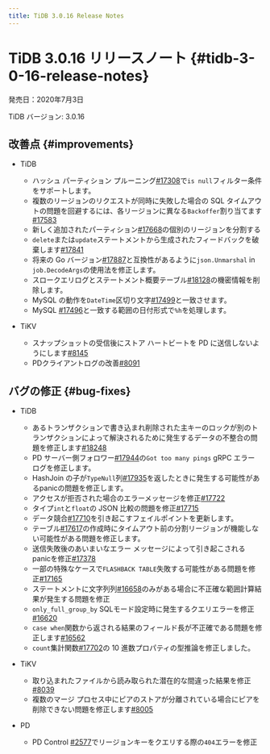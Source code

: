 ```yaml
---
title: TiDB 3.0.16 Release Notes
---
```


# TiDB 3.0.16 リリースノート {#tidb-3-0-16-release-notes}

発売日：2020年7月3日

TiDB バージョン: 3.0.16

## 改善点 {#improvements}

-   TiDB

    -   ハッシュ パーティション プルーニング[#17308](https://github.com/pingcap/tidb/pull/17308)で`is null`フィルター条件をサポートします。
    -   複数のリージョンのリクエストが同時に失敗した場合の SQL タイムアウトの問題を回避するには、各リージョンに異なる`Backoffer`割り当てます[#17583](https://github.com/pingcap/tidb/pull/17583)
    -   新しく追加されたパーティション[#17668](https://github.com/pingcap/tidb/pull/17668)の個別のリージョンを分割する
    -   `delete`または`update`ステートメントから生成されたフィードバックを破棄します[#17841](https://github.com/pingcap/tidb/pull/17841)
    -   将来の Go バージョン[#17887](https://github.com/pingcap/tidb/pull/17887)と互換性があるように`json.Unmarshal` in `job.DecodeArgs`の使用法を修正します。
    -   スロークエリログとステートメント概要テーブル[#18128](https://github.com/pingcap/tidb/pull/18128)の機密情報を削除します。
    -   MySQL の動作を`DateTime`区切り文字[#17499](https://github.com/pingcap/tidb/pull/17499)と一致させます。
    -   MySQL [#17496](https://github.com/pingcap/tidb/pull/17496)と一致する範囲の日付形式で`%h`​​を処理します。

-   TiKV

    -   スナップショットの受信後にストア ハートビートを PD に送信しないようにします[#8145](https://github.com/tikv/tikv/pull/8145)
    -   PDクライアントログの改善[#8091](https://github.com/tikv/tikv/pull/8091)

## バグの修正 {#bug-fixes}

-   TiDB

    -   あるトランザクションで書き込まれ削除された主キーのロックが別のトランザクションによって解決されるために発生するデータの不整合の問題を修正します[#18248](https://github.com/pingcap/tidb/pull/18248)
    -   PD サーバー側フォロワー[#17944](https://github.com/pingcap/tidb/pull/17944)の`Got too many pings` gRPC エラー ログを修正します。
    -   HashJoin の子が`TypeNull`列[#17935](https://github.com/pingcap/tidb/pull/17935)を返したときに発生する可能性があるpanicの問題を修正します。
    -   アクセスが拒否された場合のエラーメッセージを修正[#17722](https://github.com/pingcap/tidb/pull/17722)
    -   タイプ`int`と`float`の JSON 比較の問題を修正[#17715](https://github.com/pingcap/tidb/pull/17715)
    -   データ競合[#17710](https://github.com/pingcap/tidb/pull/17710)を引き起こすフェイルポイントを更新します。
    -   テーブル[#17617](https://github.com/pingcap/tidb/pull/17617)の作成時にタイムアウト前の分割リージョンが機能しない可能性がある問題を修正します。
    -   送信失敗後のあいまいなエラー メッセージによって引き起こされるpanicを修正[#17378](https://github.com/pingcap/tidb/pull/17378)
    -   一部の特殊なケースで`FLASHBACK TABLE`失敗する可能性がある問題を修正[#17165](https://github.com/pingcap/tidb/pull/17165)
    -   ステートメントに文字列列[#16658](https://github.com/pingcap/tidb/pull/16658)のみがある場合に不正確な範囲計算結果が発生する問題を修正
    -   `only_full_group_by` SQLモード設定時に発生するクエリエラーを修正[#16620](https://github.com/pingcap/tidb/pull/16620)
    -   `case when`関数から返される結果のフィールド長が不正確である問題を修正します[#16562](https://github.com/pingcap/tidb/pull/16562)
    -   `count`集計関数[#17702](https://github.com/pingcap/tidb/pull/17702)の 10 進数プロパティの型推論を修正しました。

-   TiKV

    -   取り込まれたファイルから読み取られた潜在的な間違った結果を修正[#8039](https://github.com/tikv/tikv/pull/8039)
    -   複数のマージ プロセス中にピアのストアが分離されている場合にピアを削除できない問題を修正します[#8005](https://github.com/tikv/tikv/pull/8005)

-   PD

    -   PD Control [#2577](https://github.com/pingcap/pd/pull/2577)でリージョンキーをクエリする際の`404`エラーを修正
